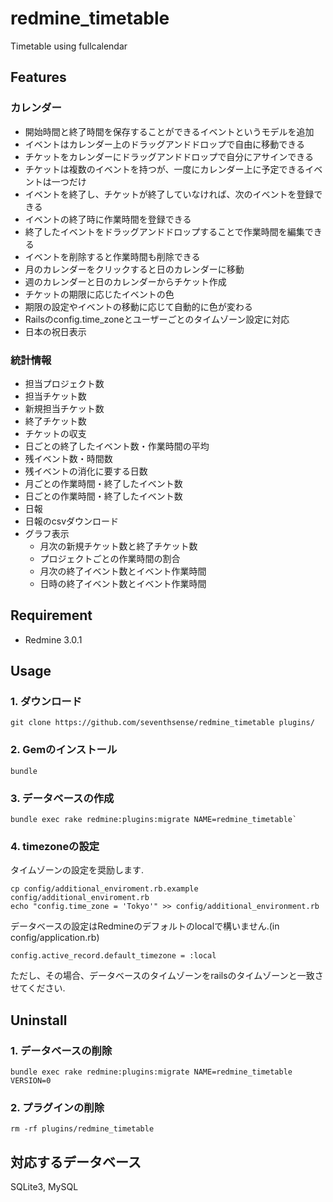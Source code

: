 # redmine_timetable
Timetable using fullcalendar

## Features
### カレンダー
- 開始時間と終了時間を保存することができるイベントというモデルを追加
- イベントはカレンダー上のドラッグアンドドロップで自由に移動できる
- チケットをカレンダーにドラッグアンドドロップで自分にアサインできる
- チケットは複数のイベントを持つが、一度にカレンダー上に予定できるイベントは一つだけ
- イベントを終了し、チケットが終了していなければ、次のイベントを登録できる
- イベントの終了時に作業時間を登録できる
- 終了したイベントをドラッグアンドドロップすることで作業時間を編集できる
- イベントを削除すると作業時間も削除できる
- 月のカレンダーをクリックすると日のカレンダーに移動
- 週のカレンダーと日のカレンダーからチケット作成
- チケットの期限に応じたイベントの色
- 期限の設定やイベントの移動に応じて自動的に色が変わる
- Railsのconfig.time_zoneとユーザーごとのタイムゾーン設定に対応
- 日本の祝日表示

### 統計情報
- 担当プロジェクト数
- 担当チケット数
- 新規担当チケット数
- 終了チケット数
- チケットの収支
- 日ごとの終了したイベント数・作業時間の平均
- 残イベント数・時間数
- 残イベントの消化に要する日数
- 月ごとの作業時間・終了したイベント数
- 日ごとの作業時間・終了したイベント数
- 日報
- 日報のcsvダウンロード
- グラフ表示
  - 月次の新規チケット数と終了チケット数
  - プロジェクトごとの作業時間の割合
  - 月次の終了イベント数とイベント作業時間
  - 日時の終了イベント数とイベント作業時間

## Requirement
- Redmine 3.0.1

## Usage
### 1. ダウンロード
  
```
git clone https://github.com/seventhsense/redmine_timetable plugins/
```
### 2. Gemのインストール
```
bundle
```
### 3. データベースの作成

```
bundle exec rake redmine:plugins:migrate NAME=redmine_timetable`
```

### 4. timezoneの設定

タイムゾーンの設定を奨励します.
```
cp config/additional_enviroment.rb.example config/additional_enviroment.rb
echo "config.time_zone = 'Tokyo'" >> config/additional_environment.rb
```

データベースの設定はRedmineのデフォルトのlocalで構いません.(in config/application.rb)
```
config.active_record.default_timezone = :local
```
ただし、その場合、データベースのタイムゾーンをrailsのタイムゾーンと一致させてください.

## Uninstall
### 1. データベースの削除

```
bundle exec rake redmine:plugins:migrate NAME=redmine_timetable VERSION=0
```

### 2. プラグインの削除

```
rm -rf plugins/redmine_timetable
```

## 対応するデータベース
SQLite3, MySQL
